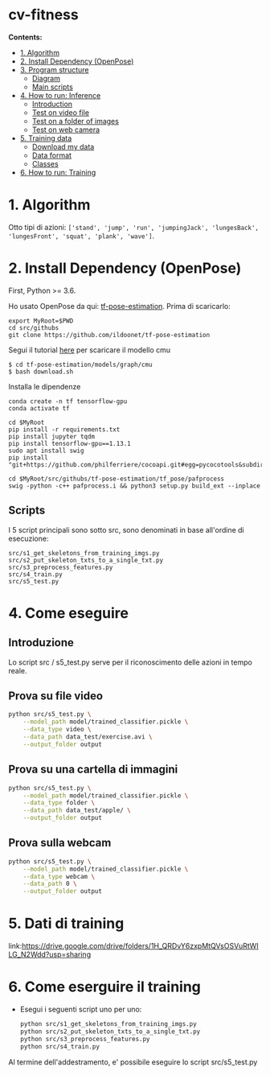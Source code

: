# cv-fitness



**Contents:**
- [1. Algorithm](#1-algorithm)
- [2. Install Dependency (OpenPose)](#2-install-dependency--openpose-)
- [3. Program structure](#3-program-structure)
  * [Diagram](#diagram)
  * [Main scripts](#main-scripts)
- [4. How to run: Inference](#4-how-to-run--inference)
  * [Introduction](#introduction)
  * [Test on video file](#test-on-video-file)
  * [Test on a folder of images](#test-on-a-folder-of-images)
  * [Test on web camera](#test-on-web-camera)
- [5. Training data](#5-training-data)
  * [Download my data](#download-my-data)
  * [Data format](#data-format)
  * [Classes](#classes)
- [6. How to run: Training](#6-how-to-run--training)




# 1. Algorithm


Otto tipi di azioni: `['stand', 'jump', 'run', 'jumpingJack', 'lungesBack', 'lungesFront', 'squat', 'plank', 'wave']`. 



# 2. Install Dependency (OpenPose)

First, Python >= 3.6.

Ho usato OpenPose da qui: [tf-pose-estimation](https://github.com/ildoonet/tf-pose-estimation). Prima di scaricarlo:

```
export MyRoot=$PWD
cd src/githubs  
git clone https://github.com/ildoonet/tf-pose-estimation  
```

Segui il tutorial [here](https://github.com/ildoonet/tf-pose-estimation#install-1) per scaricare il modello cmu
```
$ cd tf-pose-estimation/models/graph/cmu  
$ bash download.sh  
```

Installa le dipendenze
```
conda create -n tf tensorflow-gpu
conda activate tf

cd $MyRoot
pip install -r requirements.txt
pip install jupyter tqdm
pip install tensorflow-gpu==1.13.1
sudo apt install swig
pip install "git+https://github.com/philferriere/cocoapi.git#egg=pycocotools&subdirectory=PythonAPI"

cd $MyRoot/src/githubs/tf-pose-estimation/tf_pose/pafprocess
swig -python -c++ pafprocess.i && python3 setup.py build_ext --inplace
```


## Scripts
I 5 script principali sono sotto src, sono denominati in base all'ordine di esecuzione:
```
src/s1_get_skeletons_from_training_imgs.py    
src/s2_put_skeleton_txts_to_a_single_txt.py
src/s3_preprocess_features.py
src/s4_train.py 
src/s5_test.py
```


# 4. Come eseguire

## Introduzione
Lo script src / s5_test.py serve per il riconoscimento delle azioni in tempo reale.


## Prova su file video
``` bash
python src/s5_test.py \
    --model_path model/trained_classifier.pickle \
    --data_type video \
    --data_path data_test/exercise.avi \
    --output_folder output
```

## Prova su una cartella di immagini
``` bash
python src/s5_test.py \
    --model_path model/trained_classifier.pickle \
    --data_type folder \
    --data_path data_test/apple/ \
    --output_folder output
```

## Prova sulla webcam
``` bash
python src/s5_test.py \
    --model_path model/trained_classifier.pickle \
    --data_type webcam \
    --data_path 0 \
    --output_folder output
```

# 5. Dati di training

link:https://drive.google.com/drive/folders/1H_QRDvY6zxpMtQVsOSVuRtWILG_N2Wdd?usp=sharing


# 6. Come eserguire il training

* Esegui i seguenti script uno per uno:
    ``` bash
    python src/s1_get_skeletons_from_training_imgs.py
    python src/s2_put_skeleton_txts_to_a_single_txt.py 
    python src/s3_preprocess_features.py
    python src/s4_train.py 
    ```

Al termine dell'addestramento, e' possibile eseguire lo script src/s5_test.py


